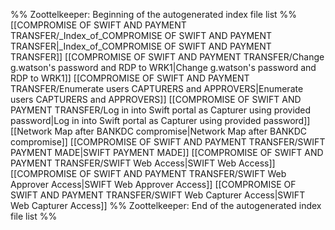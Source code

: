 %% Zoottelkeeper: Beginning of the autogenerated index file list  %%
 [[COMPROMISE OF SWIFT AND PAYMENT TRANSFER/_Index_of_COMPROMISE OF SWIFT AND PAYMENT TRANSFER|_Index_of_COMPROMISE OF SWIFT AND PAYMENT TRANSFER]]
 [[COMPROMISE OF SWIFT AND PAYMENT TRANSFER/Change g.watson's password and RDP to WRK1|Change g.watson's password and RDP to WRK1]]
 [[COMPROMISE OF SWIFT AND PAYMENT TRANSFER/Enumerate users CAPTURERS and APPROVERS|Enumerate users CAPTURERS and APPROVERS]]
 [[COMPROMISE OF SWIFT AND PAYMENT TRANSFER/Log in into Swift portal as Capturer using provided password|Log in into Swift portal as Capturer using provided password]]
 [[Network Map after BANKDC compromise|Network Map after BANKDC compromise]]
 [[COMPROMISE OF SWIFT AND PAYMENT TRANSFER/SWIFT PAYMENT MADE|SWIFT PAYMENT MADE]]
 [[COMPROMISE OF SWIFT AND PAYMENT TRANSFER/SWIFT Web Access|SWIFT Web Access]]
 [[COMPROMISE OF SWIFT AND PAYMENT TRANSFER/SWIFT Web Approver Access|SWIFT Web Approver Access]]
 [[COMPROMISE OF SWIFT AND PAYMENT TRANSFER/SWIFT Web Capturer Access|SWIFT Web Capturer Access]]
%% Zoottelkeeper: End of the autogenerated index file list  %%
